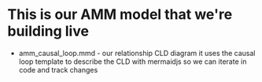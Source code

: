 # This is our AMM model that we're building live 
- amm_causal_loop.mmd - our relationship CLD diagram it uses the causal loop  template to describe the CLD with mermaidjs so we can iterate in code and track changes
